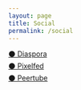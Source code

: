 ```yaml
---
layout: page
title: Social
permalink: /social
---
```

[:black_circle: Diaspora](https://diasp.org/u/lwflouisa)<br />
[:black_circle: Pixelfed](https://pixelfed.de/LWFlouisa)<br />
[:black_circle: Peertube](https://video.ploud.jp/c/mytalkshow/videos?languageOneOf=en&s=2)
